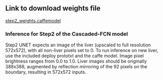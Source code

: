 ## Link to download weights file ##
[step2_weights.caffemodel](https://dl.dropboxusercontent.com/u/28351742/CascadedFCN/step2_weights.caffemodel)


### Inference for Step2 of the Cascaded-FCN model ###

Step2 UNET expects an image of the liver (upscaled to full resolution 572x572), with all non-liver pixels set to 0.
To run inference on new liver, use the included deploy prototxt and the caffe model.
Image pixel brightness ranges from 0.0 to 1.0. Liver images should be originally 388x388, augmented by reflection mirroring of the 92 pixels on the boundary, resulting in 572x572 inputs.
